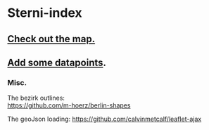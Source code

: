 # Sterni-index

## [Check out the map.](https://vtrubets.github.io/test_index/)


## [Add some datapoints](https://goo.gl/forms/A2qCu6ymOy7Hi5bT2).

  
  

### Misc.
The bezirk outlines:  
https://github.com/m-hoerz/berlin-shapes

The geoJson loading:
https://github.com/calvinmetcalf/leaflet-ajax
